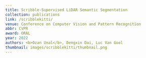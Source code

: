 ```yaml
---
title: Scribble-Supervised LiDAR Semantic Segmentation
collection: publications
link: /scribblekitti/
venue: Conference on Computer Vision and Pattern Recognition
abbr: CVPR
award: ORAL
year: 2022
authors: <b>Ozan Unal</b>, Dengxin Dai, Luc Van Gool
thumbnail: images/scribblekitti/thumbnail.png
---
```


